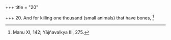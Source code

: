 +++
title = "20"

+++
20. And for killing one thousand (small animals) that have bones, [^20] 


[^20]:  Manu XI, 142; Yājñavalkya III, 275.
